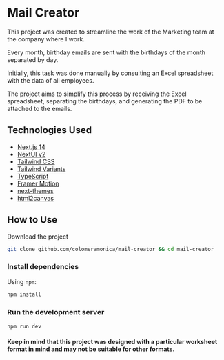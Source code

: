 # Mail Creator

This project was created to streamline the work of the Marketing team at the company where I work.

Every month, birthday emails are sent with the birthdays of the month separated by day.

Initially, this task was done manually by consulting an Excel spreadsheet with the data of all employees.

The project aims to simplify this process by receiving the Excel spreadsheet, separating the birthdays, and generating the PDF to be attached to the emails.

## Technologies Used

- [Next.js 14](https://nextjs.org/docs/getting-started)
- [NextUI v2](https://nextui.org/)
- [Tailwind CSS](https://tailwindcss.com/)
- [Tailwind Variants](https://tailwind-variants.org)
- [TypeScript](https://www.typescriptlang.org/)
- [Framer Motion](https://www.framer.com/motion/)
- [next-themes](https://github.com/pacocoursey/next-themes)
- [html2canvas](https://ekoopmans.github.io/html2pdf.js/)

## How to Use

Download the project 

```bash
git clone github.com/colomeramonica/mail-creator && cd mail-creator
```

### Install dependencies

Using `npm`:

```bash
npm install
```

### Run the development server

```bash
npm run dev
```

#### Keep in mind that this project was designed with a particular worksheet format in mind and may not be suitable for other formats.
